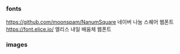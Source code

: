 ### fonts

https://github.com/moonspam/NanumSquare 네이버 나눔 스퀘어 웹폰트  
https://font.elice.io/ 엘리스 내일 배움체 웹폰트

### images
